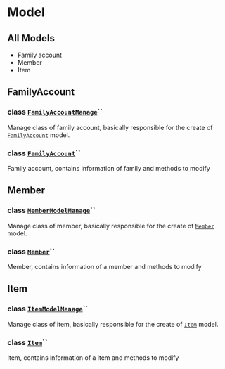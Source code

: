 # Model

## All Models

* Family account
* Member
* Item



## FamilyAccount

### class [`FamilyAccountManage`](class-familyaccountmanage.md)\`\`

Manage class of family account, basically responsible for the create of [`FamilyAccount`](class-familyaccount.md) model.



### class [`FamilyAccount`](class-familyaccount.md)\`\`

Family account, contains information of family and methods to modify



## Member

### class [`MemberModelManage`](class-membermodelmanage.md)\`\`

Manage class of member, basically responsible for the create of [`Member`](class-member.md) model.



### class [`Member`](class-member.md)\`\`

Member, contains information of a member and methods to modify



## Item

### class [`ItemModelManage`](untitled-1.md)\`\`

Manage class of item, basically responsible for the create of [`Item`](class-item.md) model.



### class [`Item`](class-item.md)\`\`

Item, contains information of a item and methods to modify



